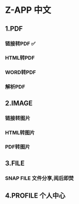 # Z-APP 中文
## 1.PDF
### 链接转PDF ✅
### HTML转PDF 
### WORD转PDF
### 解析PDF
## 2.IMAGE
### 链接转图片
### HTML转图片
### PDF转图片
## 3.FILE
### SNAP FILE 文件分享,阅后即焚
## 4.PROFILE 个人中心

